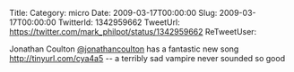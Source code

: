Title: 
Category: micro
Date: 2009-03-17T00:00:00
Slug: 2009-03-17T00:00:00
TwitterId: 1342959662
TweetUrl: https://twitter.com/mark_philpot/status/1342959662
ReTweetUser: 

Jonathan Coulton [@jonathancoulton](https://twitter.com/jonathancoulton) has a fantastic new song  http://tinyurl.com/cya4a5 -- a terribly sad vampire never sounded so good